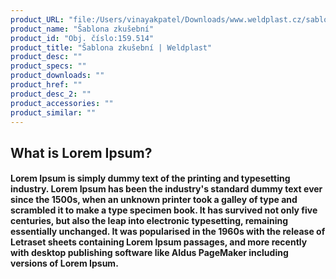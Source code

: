 ```yaml
---
product_URL: "file:/Users/vinayakpatel/Downloads/www.weldplast.cz/sablona-zkusebni"
product_name: "Šablona zkušební"
product_id: "Obj. číslo:159.514"
product_title: "Šablona zkušební | Weldplast"
product_desc: ""
product_specs: ""
product_downloads: ""
product_href: ""
product_desc_2: ""
product_accessories: ""
product_similar: ""
---
```


## What is Lorem Ipsum?

#### Lorem Ipsum is simply dummy text of the printing and typesetting industry. Lorem Ipsum has been the industry's standard dummy text ever since the 1500s, when an unknown printer took a galley of type and scrambled it to make a type specimen book. It has survived not only five centuries, but also the leap into electronic typesetting, remaining essentially unchanged. It was popularised in the 1960s with the release of Letraset sheets containing Lorem Ipsum passages, and more recently with desktop publishing software like Aldus PageMaker including versions of Lorem Ipsum.
